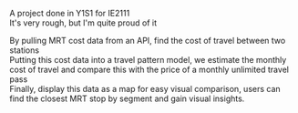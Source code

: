 A project done in Y1S1 for IE2111   
It's very rough, but I'm quite proud of it  
  
By pulling MRT cost data from an API, find the cost of travel between two stations  
Putting this cost data into a travel pattern model, we estimate the monthly cost of travel and compare this with the price of a monthly unlimited travel pass   
Finally, display this data as a map for easy visual comparison, users can find the closest MRT stop by segment and gain visual insights.

